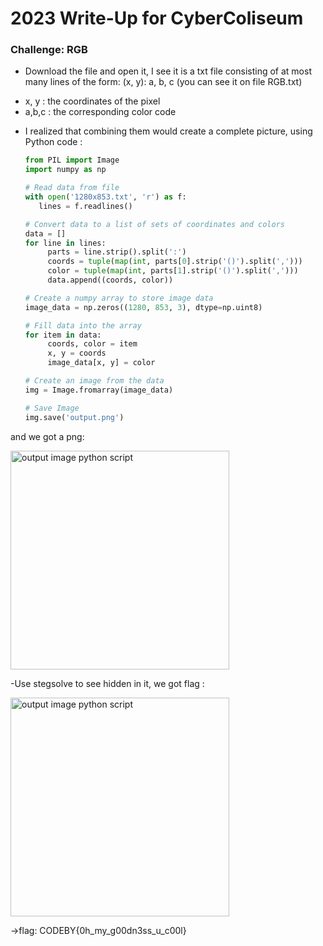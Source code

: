 # 2023 Write-Up for CyberColiseum

### Challenge: RGB

- Download the file and open it, I see it is a txt file consisting of at most many lines of the form: (x, y): a, b, c
  (you can see it on file RGB.txt)
 + x, y : the coordinates of the pixel
 + a,b,c : the corresponding color code
- I realized that combining them would create a complete picture, using Python code :
  ```python
  from PIL import Image
  import numpy as np

  # Read data from file
  with open('1280x853.txt', 'r') as f:
     lines = f.readlines()

  # Convert data to a list of sets of coordinates and colors
  data = []
  for line in lines:
       parts = line.strip().split(':')
       coords = tuple(map(int, parts[0].strip('()').split(',')))
       color = tuple(map(int, parts[1].strip('()').split(',')))
       data.append((coords, color))
  
  # Create a numpy array to store image data
  image_data = np.zeros((1280, 853, 3), dtype=np.uint8)
  
  # Fill data into the array
  for item in data:
       coords, color = item
       x, y = coords
       image_data[x, y] = color
  
  # Create an image from the data
  img = Image.fromarray(image_data)
  
  # Save Image
  img.save('output.png')

and we got a png: 

<img src="1.png" alt="output image python script" width="350"/>

-Use stegsolve to see hidden in it, we got flag : 

<img src="2.png" alt="output image python script" width="350"/>

->flag: CODEBY{0h_my_g00dn3ss_u_c00l}
